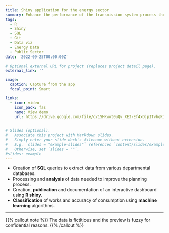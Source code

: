 ```yaml
---
title: Shiny application for the energy sector
summary: Enhance the performance of the transmission system process through data analysis and machine learning.
tags:
  - R
  - Shiny
  - SQL
  - Git
  - Data viz
  - Energy Data
  - Public Sector
date: '2022-09-25T00:00:00Z'

# Optional external URL for project (replaces project detail page).
external_link: ''

image:
  caption: Capture from the app
  focal_point: Smart

links:
  - icon: video
    icon_pack: fas
    name: View demo
    url: https://drive.google.com/file/d/1SHKwot0uQv_XE3-Ef4xDjpITvhqKiFQ2/view?usp=sharing


# Slides (optional).
#   Associate this project with Markdown slides.
#   Simply enter your slide deck's filename without extension.
#   E.g. `slides = "example-slides"` references `content/slides/example-slides.md`.
#   Otherwise, set `slides = ""`.
#slides: example
---
```


- Creation of **SQL** queries to extract data from various departmental databases.
- Processing and **analysis** of data needed to improve the planning process.
- Creation, **publication** and documentation of an interactive dashboard using **R shiny**.
- **Classification** of works and accuracy of consumption using **machine learning** algorithms.
---

{{% callout note %}}
The data is fictitious and the preview is fuzzy for confidential reasons.
{{% /callout %}}

